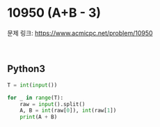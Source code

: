 # 10950 (A+B - 3)

문제 링크: <https://www.acmicpc.net/problem/10950>

<br>

## Python3

```python
T = int(input())

for _ in range(T):
    raw = input().split()
    A, B = int(raw[0]), int(raw[1])
    print(A + B)
```

